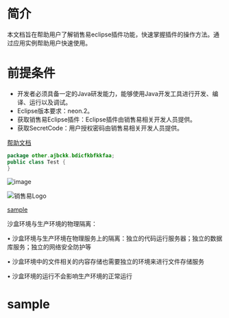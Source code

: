 # 简介
本文档旨在帮助用户了解销售易eclipse插件功能，快速掌握插件的操作方法。通过应用实例帮助用户快速使用。
# 前提条件
- 开发者必须具备一定的Java研发能力，能够使用Java开发工具进行开发、编译、运行以及调试。
- Eclipse版本要求：neon.2。
- 获取销售易Eclipse插件：Eclipse插件由销售易相关开发人员提供。
- 获取SecretCode：用户授权密码由销售易相关开发人员提供。

[帮助文档](https://crm.xiaoshouyi.com/doc/document/index.html)

```java
package other.ajbckk.bdicfkbfkkfaa;
public class Test {
}
```
![image](https://user-images.githubusercontent.com/24582613/40411769-f0ab8790-5ea3-11e8-8a39-306c43de97d8.png "googleLogo")


![](http://www.xiaoshouyi.com/wp-content/uploads/2017/10/销售云icon.png "销售易Logo")

[sample](#sample)


沙盒环境与生产环境的物理隔离：

• 沙盒环境与生产环境在物理服务上的隔离：独立的代码运行服务器；独立的数据库服务；独立的网络安全防护等

• 沙盒环境中的文件相关的内容存储也需要独立的环境来进行文件存储服务

• 沙盒环境的运行不会影响生产环境的正常运行






# sample

